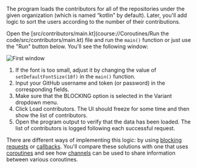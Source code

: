 The program loads the contributors for all of the repositories under the given organization (which is named “kotlin” by default). Later, you'll add logic to sort the users according to the number of their contributions.

Open the [src/contributors/main.kt](course://Coroutines/Run the code/src/contributors/main.kt) file and run the `main()` function or just use the "Run" button below. You'll see the following window:

![First window](images/initial-window.png)

1. If the font is too small, adjust it by changing the value of `setDefaultFontSize(18f)` in the `main()` function.
2. Input your GitHub username and token (or password) in the corresponding fields.
3. Make sure that the BLOCKING option is selected in the Variant dropdown menu.
4. Click Load contributors. The UI should freeze for some time and then show the list of contributors.
5. Open the program output to verify that the data has been loaded. The list of contributors is logged following each successful request.

There are different ways of implementing this logic: by using [blocking requests](https://kotlinlang.org/docs/coroutines-and-channels.html#blocking-requests) or [callbacks](https://kotlinlang.org/docs/coroutines-and-channels.html#callbacks). You'll compare these solutions with one that uses [coroutines](https://kotlinlang.org/docs/coroutines-and-channels.html#coroutines) and see how [channels](https://kotlinlang.org/docs/coroutines-and-channels.html#channels) can be used to share information between various coroutines.




